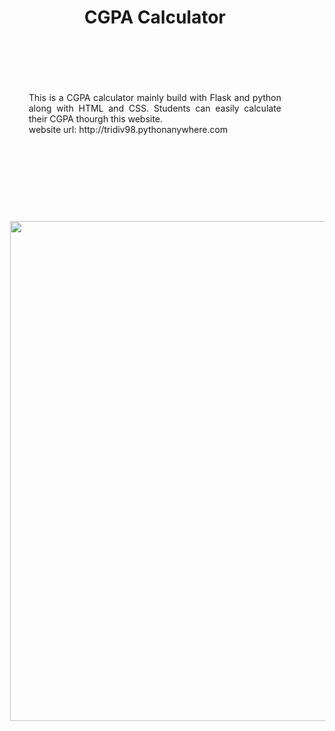 </div>

<div align="center">
<h1> CGPA Calculator </h1>
<br><br>
    
<div align="justify" style="margin: 50px;">
            This is a CGPA calculator mainly build with Flask and python along with HTML and CSS. Students can easily calculate their CGPA thourgh this website.</br>
            website url: http://tridiv98.pythonanywhere.com
</div>
<br><br><br><br>
<img src="http://tridivroy.xyz/git_images/cgpa_cal.PNG" width="800px" style="padding: 20px;" />
    
    
</div>  
